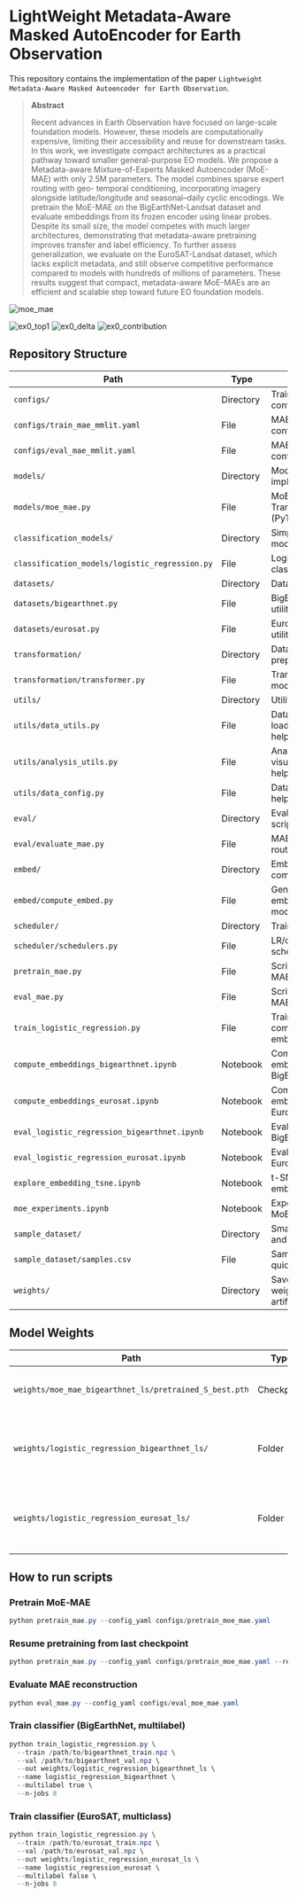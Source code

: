 # LightWeight Metadata-Aware Masked AutoEncoder for Earth Observation

This repository contains the implementation of the paper `Lightweight Metadata-Aware Masked Autoencoder for Earth Observation`.

> **Abstract**
>
> Recent advances in Earth Observation have focused on large-scale foundation models. However,
these models are computationally expensive, limiting their accessibility and reuse for downstream
tasks. In this work, we investigate compact architectures as a practical pathway toward smaller
general-purpose EO models. We propose a Metadata-aware Mixture-of-Experts Masked Autoencoder
(MoE-MAE) with only 2.5M parameters. The model combines sparse expert routing with geo-
temporal conditioning, incorporating imagery alongside latitude/longitude and seasonal–daily cyclic
encodings. We pretrain the MoE-MAE on the BigEarthNet-Landsat dataset and evaluate embeddings
from its frozen encoder using linear probes. Despite its small size, the model competes with much
larger architectures, demonstrating that metadata-aware pretraining improves transfer and label
efficiency. To further assess generalization, we evaluate on the EuroSAT-Landsat dataset, which lacks
explicit metadata, and still observe competitive performance compared to models with hundreds
of millions of parameters. These results suggest that compact, metadata-aware MoE-MAEs are
an efficient and scalable step toward future EO foundation models.

![moe_mae](figs/moe_mae.png)

![ex0_top1](figs/ex0_top1.png)
![ex0_delta](figs/ex0_delta.png)
![ex0_contribution](figs/ex0_contribution.png)

## Repository Structure

| Path | Type | Description |
| --- | --- | --- |
| `configs/` | Directory | Training/eval configs for MAE. |
| `configs/train_mae_mmlit.yaml` | File | MAE pretraining configuration. |
| `configs/eval_mae_mmlit.yaml` | File | MAE evaluation configuration. |
| `models/` | Directory | Model implementations. |
| `models/moe_mae.py` | File | MoE-MAE Vision Transformer (PyTorch). |
| `classification_models/` | Directory | Simple classifier models. |
| `classification_models/logistic_regression.py` | File | Logistic regression classifier. |
| `datasets/` | Directory | Dataset loaders. |
| `datasets/bigearthnet.py` | File | BigEarthNet dataset utilities. |
| `datasets/eurosat.py` | File | EuroSAT dataset utilities. |
| `transformation/` | Directory | Data transforms and preprocessing. |
| `transformation/transformer.py` | File | Transformations for model input. |
| `utils/` | Directory | Utilities and helpers. |
| `utils/data_utils.py` | File | Data loading/manipulation helpers. |
| `utils/analysis_utils.py` | File | Analysis and visualization helpers. |
| `utils/data_config.py` | File | Dataset/config helpers. |
| `eval/` | Directory | Evaluation scripts/utilities. |
| `eval/evaluate_mae.py` | File | MAE evaluation routine. |
| `embed/` | Directory | Embedding computation. |
| `embed/compute_embed.py` | File | Generate embeddings from models. |
| `scheduler/` | Directory | Training schedulers. |
| `scheduler/schedulers.py` | File | LR/optimizer scheduler utilities. |
| `pretrain_mae.py` | File | Script to pretrain MAE. |
| `eval_mae.py` | File | Script to evaluate MAE checkpoints. |
| `train_logistic_regression.py` | File | Train LR on computed embeddings. |
| `compute_embeddings_bigearthnet.ipynb` | Notebook | Compute embeddings: BigEarthNet. |
| `compute_embeddings_eurosat.ipynb` | Notebook | Compute embeddings: EuroSAT. |
| `eval_logistic_regression_bigearthnet.ipynb` | Notebook | Evaluate LR: BigEarthNet. |
| `eval_logistic_regression_eurosat.ipynb` | Notebook | Evaluate LR: EuroSAT. |
| `explore_embedding_tsne.ipynb` | Notebook | t-SNE exploration of embeddings. |
| `moe_experiments.ipynb` | Notebook | Experiments with MoE-MAE variants. |
| `sample_dataset/` | Directory | Small sample data and labels. |
| `sample_dataset/samples.csv` | File | Sample index for quick tests. |
| `weights/` | Directory | Saved model weights and artifacts. |

## Model Weights

| Path | Type | Task/Dataset | Format | Description |
| --- | --- | --- | --- | --- |
| `weights/moe_mae_bigearthnet_ls/pretrained_S_best.pth` | Checkpoint | MoE‑MAE | PyTorch `.pth` | Pretrained MoE‑MAE weights (used for embedding/eval). |
| `weights/logistic_regression_bigearthnet_ls/` | Folder | BigEarthNet linear probe | `.joblib` + `.json` | Logistic Regression classifiers trained on BigEarthNet embeddings. |
| `weights/logistic_regression_eurosat_ls/` | Folder | EuroSAT linear probe | `.joblib` + `.json` | Logistic Regression classifiers trained on EuroSAT embeddings. |

## How to run scripts

### Pretrain MoE‑MAE

```powershell
python pretrain_mae.py --config_yaml configs/pretrain_moe_mae.yaml
```

### Resume pretraining from last checkpoint

```powershell
python pretrain_mae.py --config_yaml configs/pretrain_moe_mae.yaml --resume
```

### Evaluate MAE reconstruction

```powershell
python eval_mae.py --config_yaml configs/eval_moe_mae.yaml
```

### Train classifier (BigEarthNet, multilabel)

```powershell
python train_logistic_regression.py \
  --train /path/to/bigearthnet_train.npz \
  --val /path/to/bigearthnet_val.npz \
  --out weights/logistic_regression_bigearthnet_ls \
  --name logistic_regression_bigearthnet \
  --multilabel true \
  --n-jobs 8
```

### Train classifier (EuroSAT, multiclass)

```powershell
python train_logistic_regression.py \
  --train /path/to/eurosat_train.npz \
  --val /path/to/eurosat_val.npz \
  --out weights/logistic_regression_eurosat_ls \
  --name logistic_regression_eurosat \
  --multilabel false \
  --n-jobs 8
```
